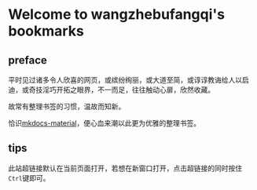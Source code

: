 # Welcome to wangzhebufangqi's bookmarks

## preface

平时见过诸多令人欣喜的网页，或缤纷绚丽，或大道至简，或谆谆教诲给人以启迪，或奇技淫巧开拓之眼界，不一而足，往往触动心扉，欣然收藏。

故常有整理书签的习惯，温故而知新。

恰识[mkdocs-material](https://squidfunk.github.io/mkdocs-material/)，便心血来潮以此更为优雅的整理书签。

## tips

此站超链接默认在当前页面打开，若想在新窗口打开，点击超链接的同时按住`Ctrl`键即可。

